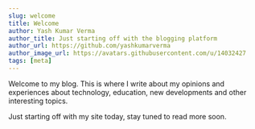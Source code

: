 ```yaml
---
slug: welcome
title: Welcome
author: Yash Kumar Verma
author_title: Just starting off with the blogging platform
author_url: https://github.com/yashkumarverma
author_image_url: https://avatars.githubusercontent.com/u/14032427
tags: [meta]
---
```


Welcome to my blog. This is where I write about my opinions and experiences about technology, education, new developments and other interesting topics.

Just starting off with my site today, stay tuned to read more soon.
